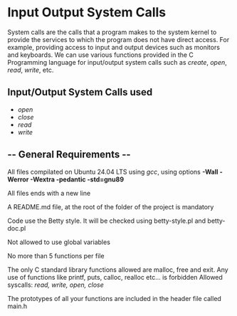 # Input Output System Calls

System calls are the calls that a program makes to the system kernel to provide the services to which the program does not have direct access. For example, providing access to input and output devices such as monitors and keyboards. We can use various functions provided in the C Programming language for input/output system calls such as *create*, *open*, *read*, *write*, etc.

## Input/Output System Calls used

- *open*
- *close*
- *read*
- *write*

## -- General Requirements --

All files compilated on Ubuntu 24.04 LTS using *gcc*, using options **-Wall -Werror -Wextra -pedantic -std=gnu89**

All files ends with a new line

A README.md file, at the root of the folder of the project is mandatory

Code use the Betty style. It will be checked using betty-style.pl and betty-doc.pl

Not allowed to use global variables

No more than 5 functions per file

The only C standard library functions allowed are malloc, free and exit. Any use of functions like printf, puts, calloc, realloc etc… is forbidden
Allowed syscalls: *read, write, open, close*

The prototypes of all your functions are included in the header file called main.h
